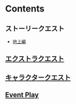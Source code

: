 # Contents

## ストーリークエスト

- [地上編](pages/EarthQuestStoryPlayback.md)

## [エクストラクエスト](pages/StoryPlaybackExtraDetail.md)

## [キャラクタークエスト](pages/StoryPlaybackCharacterDetail.md)

## [Event Play](pages/StoryPlaybackEventPlay.md)
